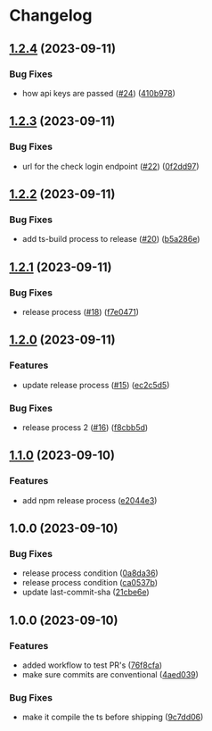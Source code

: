 # Changelog

## [1.2.4](https://github.com/joshghent/loginllama.js/compare/v1.2.3...v1.2.4) (2023-09-11)


### Bug Fixes

* how api keys are passed ([#24](https://github.com/joshghent/loginllama.js/issues/24)) ([410b978](https://github.com/joshghent/loginllama.js/commit/410b9780ce235923dfa582b99ba3039db6fa5da5))

## [1.2.3](https://github.com/joshghent/loginllama.js/compare/v1.2.2...v1.2.3) (2023-09-11)


### Bug Fixes

* url for the check login endpoint ([#22](https://github.com/joshghent/loginllama.js/issues/22)) ([0f2dd97](https://github.com/joshghent/loginllama.js/commit/0f2dd97bdda13a561629874fbf429c93ca6be4c2))

## [1.2.2](https://github.com/joshghent/loginllama.js/compare/v1.2.1...v1.2.2) (2023-09-11)


### Bug Fixes

* add ts-build process to release ([#20](https://github.com/joshghent/loginllama.js/issues/20)) ([b5a286e](https://github.com/joshghent/loginllama.js/commit/b5a286e31712bf8c97771a2fa38e3f2054c66736))

## [1.2.1](https://github.com/joshghent/loginllama.js/compare/v1.2.0...v1.2.1) (2023-09-11)


### Bug Fixes

* release process ([#18](https://github.com/joshghent/loginllama.js/issues/18)) ([f7e0471](https://github.com/joshghent/loginllama.js/commit/f7e0471e006fffeb1ec676eeb026b29945c9af5a))

## [1.2.0](https://github.com/joshghent/loginllama.js/compare/v1.1.0...v1.2.0) (2023-09-11)


### Features

* update release process ([#15](https://github.com/joshghent/loginllama.js/issues/15)) ([ec2c5d5](https://github.com/joshghent/loginllama.js/commit/ec2c5d5e129646aefab3844aa6dcae3a32a0b347))


### Bug Fixes

* release process 2 ([#16](https://github.com/joshghent/loginllama.js/issues/16)) ([f8cbb5d](https://github.com/joshghent/loginllama.js/commit/f8cbb5d8bfebb166388d1ccc72a5b754287cf569))

## [1.1.0](https://github.com/joshghent/loginllama.js/compare/v1.0.0...v1.1.0) (2023-09-10)


### Features

* add npm release process ([e2044e3](https://github.com/joshghent/loginllama.js/commit/e2044e360e5fdfbf52ece8209d6737060698541b))

## 1.0.0 (2023-09-10)


### Bug Fixes

* release process condition ([0a8da36](https://github.com/joshghent/loginllama.js/commit/0a8da363a2d1cc80b46d69175d4870c4668ddbb1))
* release process condition ([ca0537b](https://github.com/joshghent/loginllama.js/commit/ca0537b50d6f2a1c3cbd205bf4768947d2bb83dc))
* update last-commit-sha ([21cbe6e](https://github.com/joshghent/loginllama.js/commit/21cbe6e06fb564a21c259735c70fcccfc5042913))

## 1.0.0 (2023-09-10)


### Features

* added workflow to test PR's ([76f8cfa](https://www.github.com/joshghent/loginllama.js/commit/76f8cfacb0f018ae2e78029e5b65dda17ea6fb07))
* make sure commits are conventional ([4aed039](https://www.github.com/joshghent/loginllama.js/commit/4aed03971d9bae4877d40dfd19a225b14fb52a00))


### Bug Fixes

* make it compile the ts before shipping ([9c7dd06](https://www.github.com/joshghent/loginllama.js/commit/9c7dd0613ffaac41b0e3bba749b4af38bf7831eb))
